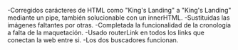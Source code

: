 -Corregidos carácteres de HTML como "King&apos;s Landing" a "King's Landing" mediante un pipe, también solucionable con un innerHTML.
-Sustituidas las imágenes faltantes por otras.
-Completada la funcionalidad de la cronología a falta de la maquetación.
-Usado routerLink en todos los links que conectan la web entre si.
-Los dos buscadores funcionan. 
